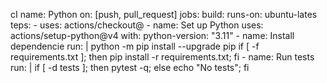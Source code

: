  cI name: Python
on: [push, pull_request]
jobs:
  build:
    runs-on: ubuntu-lates
    teps:
      - uses: actions/checkout@
      - name: Set up Python
        uses: actions/setup-python@v4
        with:
          python-version: "3.11"
      - name: Install dependencie
        run: |
          python -m pip install --upgrade pip
          if [ -f requirements.txt ]; then pip install -r requirements.txt; fi
      - name: Run tests
        run: |
          if [ -d tests ]; then pytest -q; else echo "No tests"; fi
